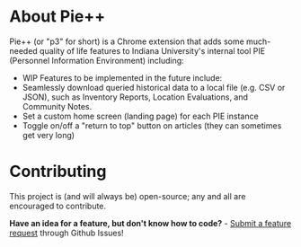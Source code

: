 # About Pie++
Pie++ (or "p3" for short) is a Chrome extension that adds some much-needed quality of life features to Indiana University's internal tool PIE (Personnel Information Environment) including:
- WIP
Features to be implemented in the future include:
- Seamlessly download queried historical data to a local file (e.g. CSV or JSON), such as Inventory Reports, Location Evaluations, and Community Notes.
- Set a custom home screen (landing page) for each PIE instance
- Toggle on/off a "return to top" button on articles (they can sometimes get very long)

# Contributing
This project is (and will always be) open-source; any and all are encouraged to contribute.

**Have an idea for a feature, but don't know how to code?** - [Submit a feature request](https://github.com/zacharygraber/pie-plus-plus/issues/new?assignees=&labels=&template=feature_request.md&title=) through Github Issues!
